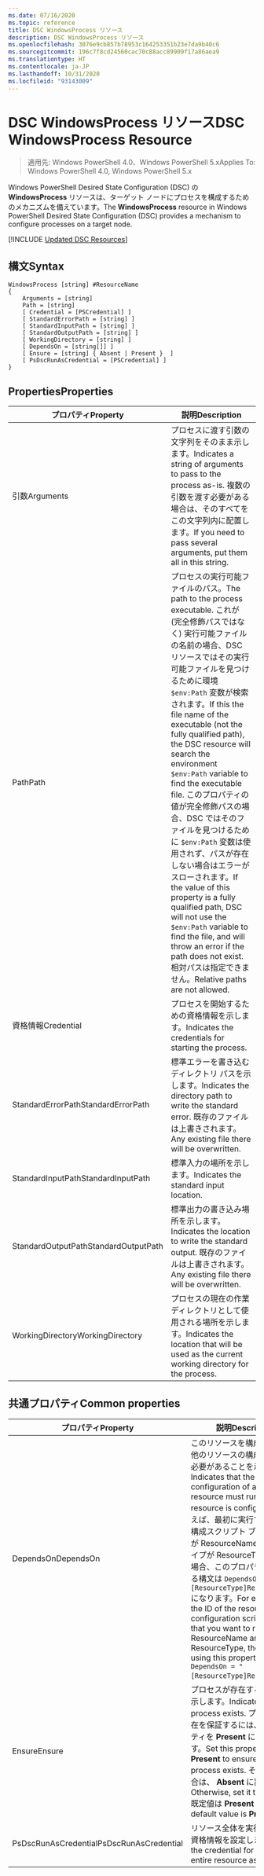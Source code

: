 ```yaml
---
ms.date: 07/16/2020
ms.topic: reference
title: DSC WindowsProcess リソース
description: DSC WindowsProcess リソース
ms.openlocfilehash: 3076e9cb857b78953c164253351b23e7da9b40c6
ms.sourcegitcommit: 196c7f8cd24560cac70c88acc89909f17a86aea9
ms.translationtype: HT
ms.contentlocale: ja-JP
ms.lasthandoff: 10/31/2020
ms.locfileid: "93143009"
---
```

# <a name="dsc-windowsprocess-resource"></a><span data-ttu-id="e80e7-103">DSC WindowsProcess リソース</span><span class="sxs-lookup"><span data-stu-id="e80e7-103">DSC WindowsProcess Resource</span></span>

> <span data-ttu-id="e80e7-104">適用先: Windows PowerShell 4.0、Windows PowerShell 5.x</span><span class="sxs-lookup"><span data-stu-id="e80e7-104">Applies To: Windows PowerShell 4.0, Windows PowerShell 5.x</span></span>

<span data-ttu-id="e80e7-105">Windows PowerShell Desired State Configuration (DSC) の **WindowsProcess** リソースは、ターゲット ノードにプロセスを構成するためのメカニズムを備えています。</span><span class="sxs-lookup"><span data-stu-id="e80e7-105">The **WindowsProcess** resource in Windows PowerShell Desired State Configuration (DSC) provides a mechanism to configure processes on a target node.</span></span>

[!INCLUDE [Updated DSC Resources](../../../../../includes/dsc-resources.md)]

## <a name="syntax"></a><span data-ttu-id="e80e7-106">構文</span><span class="sxs-lookup"><span data-stu-id="e80e7-106">Syntax</span></span>

```Syntax
WindowsProcess [string] #ResourceName
{
    Arguments = [string]
    Path = [string]
    [ Credential = [PSCredential] ]
    [ StandardErrorPath = [string] ]
    [ StandardInputPath = [string] ]
    [ StandardOutputPath = [string] ]
    [ WorkingDirectory = [string] ]
    [ DependsOn = [string[]] ]
    [ Ensure = [string] { Absent | Present }  ]
    [ PsDscRunAsCredential = [PSCredential] ]
}
```

## <a name="properties"></a><span data-ttu-id="e80e7-107">Properties</span><span class="sxs-lookup"><span data-stu-id="e80e7-107">Properties</span></span>

|<span data-ttu-id="e80e7-108">プロパティ</span><span class="sxs-lookup"><span data-stu-id="e80e7-108">Property</span></span> |<span data-ttu-id="e80e7-109">説明</span><span class="sxs-lookup"><span data-stu-id="e80e7-109">Description</span></span> |
|---|---|
|<span data-ttu-id="e80e7-110">引数</span><span class="sxs-lookup"><span data-stu-id="e80e7-110">Arguments</span></span> |<span data-ttu-id="e80e7-111">プロセスに渡す引数の文字列をそのまま示します。</span><span class="sxs-lookup"><span data-stu-id="e80e7-111">Indicates a string of arguments to pass to the process as-is.</span></span> <span data-ttu-id="e80e7-112">複数の引数を渡す必要がある場合は、そのすべてをこの文字列内に配置します。</span><span class="sxs-lookup"><span data-stu-id="e80e7-112">If you need to pass several arguments, put them all in this string.</span></span> |
|<span data-ttu-id="e80e7-113">Path</span><span class="sxs-lookup"><span data-stu-id="e80e7-113">Path</span></span> |<span data-ttu-id="e80e7-114">プロセスの実行可能ファイルのパス。</span><span class="sxs-lookup"><span data-stu-id="e80e7-114">The path to the process executable.</span></span> <span data-ttu-id="e80e7-115">これが (完全修飾パスではなく) 実行可能ファイルの名前の場合、DSC リソースではその実行可能ファイルを見つけるために環境 `$env:Path` 変数が検索されます。</span><span class="sxs-lookup"><span data-stu-id="e80e7-115">If this the file name of the executable (not the fully qualified path), the DSC resource will search the environment `$env:Path` variable to find the executable file.</span></span> <span data-ttu-id="e80e7-116">このプロパティの値が完全修飾パスの場合、DSC ではそのファイルを見つけるために `$env:Path` 変数は使用されず、パスが存在しない場合はエラーがスローされます。</span><span class="sxs-lookup"><span data-stu-id="e80e7-116">If the value of this property is a fully qualified path, DSC will not use the `$env:Path` variable to find the file, and will throw an error if the path does not exist.</span></span> <span data-ttu-id="e80e7-117">相対パスは指定できません。</span><span class="sxs-lookup"><span data-stu-id="e80e7-117">Relative paths are not allowed.</span></span> |
|<span data-ttu-id="e80e7-118">資格情報</span><span class="sxs-lookup"><span data-stu-id="e80e7-118">Credential</span></span> |<span data-ttu-id="e80e7-119">プロセスを開始するための資格情報を示します。</span><span class="sxs-lookup"><span data-stu-id="e80e7-119">Indicates the credentials for starting the process.</span></span> |
|<span data-ttu-id="e80e7-120">StandardErrorPath</span><span class="sxs-lookup"><span data-stu-id="e80e7-120">StandardErrorPath</span></span> |<span data-ttu-id="e80e7-121">標準エラーを書き込むディレクトリ パスを示します。</span><span class="sxs-lookup"><span data-stu-id="e80e7-121">Indicates the directory path to write the standard error.</span></span> <span data-ttu-id="e80e7-122">既存のファイルは上書きされます。</span><span class="sxs-lookup"><span data-stu-id="e80e7-122">Any existing file there will be overwritten.</span></span> |
|<span data-ttu-id="e80e7-123">StandardInputPath</span><span class="sxs-lookup"><span data-stu-id="e80e7-123">StandardInputPath</span></span> |<span data-ttu-id="e80e7-124">標準入力の場所を示します。</span><span class="sxs-lookup"><span data-stu-id="e80e7-124">Indicates the standard input location.</span></span> |
|<span data-ttu-id="e80e7-125">StandardOutputPath</span><span class="sxs-lookup"><span data-stu-id="e80e7-125">StandardOutputPath</span></span> |<span data-ttu-id="e80e7-126">標準出力の書き込み場所を示します。</span><span class="sxs-lookup"><span data-stu-id="e80e7-126">Indicates the location to write the standard output.</span></span> <span data-ttu-id="e80e7-127">既存のファイルは上書きされます。</span><span class="sxs-lookup"><span data-stu-id="e80e7-127">Any existing file there will be overwritten.</span></span> |
|<span data-ttu-id="e80e7-128">WorkingDirectory</span><span class="sxs-lookup"><span data-stu-id="e80e7-128">WorkingDirectory</span></span> |<span data-ttu-id="e80e7-129">プロセスの現在の作業ディレクトリとして使用される場所を示します。</span><span class="sxs-lookup"><span data-stu-id="e80e7-129">Indicates the location that will be used as the current working directory for the process.</span></span> |

## <a name="common-properties"></a><span data-ttu-id="e80e7-130">共通プロパティ</span><span class="sxs-lookup"><span data-stu-id="e80e7-130">Common properties</span></span>

|<span data-ttu-id="e80e7-131">プロパティ</span><span class="sxs-lookup"><span data-stu-id="e80e7-131">Property</span></span> |<span data-ttu-id="e80e7-132">説明</span><span class="sxs-lookup"><span data-stu-id="e80e7-132">Description</span></span> |
|---|---|
|<span data-ttu-id="e80e7-133">DependsOn</span><span class="sxs-lookup"><span data-stu-id="e80e7-133">DependsOn</span></span> |<span data-ttu-id="e80e7-134">このリソースを構成する前に、他のリソースの構成を実行する必要があることを示します。</span><span class="sxs-lookup"><span data-stu-id="e80e7-134">Indicates that the configuration of another resource must run before this resource is configured.</span></span> <span data-ttu-id="e80e7-135">たとえば、最初に実行するリソース構成スクリプト ブロックの ID が ResourceName で、そのタイプが ResourceType である場合、このプロパティを使用する構文は `DependsOn = "[ResourceType]ResourceName"` になります。</span><span class="sxs-lookup"><span data-stu-id="e80e7-135">For example, if the ID of the resource configuration script block that you want to run first is ResourceName and its type is ResourceType, the syntax for using this property is `DependsOn = "[ResourceType]ResourceName"`.</span></span> |
|<span data-ttu-id="e80e7-136">Ensure</span><span class="sxs-lookup"><span data-stu-id="e80e7-136">Ensure</span></span> |<span data-ttu-id="e80e7-137">プロセスが存在するかどうかを示します。</span><span class="sxs-lookup"><span data-stu-id="e80e7-137">Indicates if the process exists.</span></span> <span data-ttu-id="e80e7-138">プロセスの存在を保証するには、このプロパティを **Present** に設定します。</span><span class="sxs-lookup"><span data-stu-id="e80e7-138">Set this property to **Present** to ensure that the process exists.</span></span> <span data-ttu-id="e80e7-139">それ以外の場合は、 **Absent** に設定します。</span><span class="sxs-lookup"><span data-stu-id="e80e7-139">Otherwise, set it to **Absent** .</span></span> <span data-ttu-id="e80e7-140">既定値は **Present** です。</span><span class="sxs-lookup"><span data-stu-id="e80e7-140">The default value is **Present** .</span></span> |
|<span data-ttu-id="e80e7-141">PsDscRunAsCredential</span><span class="sxs-lookup"><span data-stu-id="e80e7-141">PsDscRunAsCredential</span></span> |<span data-ttu-id="e80e7-142">リソース全体を実行するための資格情報を設定します。</span><span class="sxs-lookup"><span data-stu-id="e80e7-142">Sets the credential for running the entire resource as.</span></span> |
